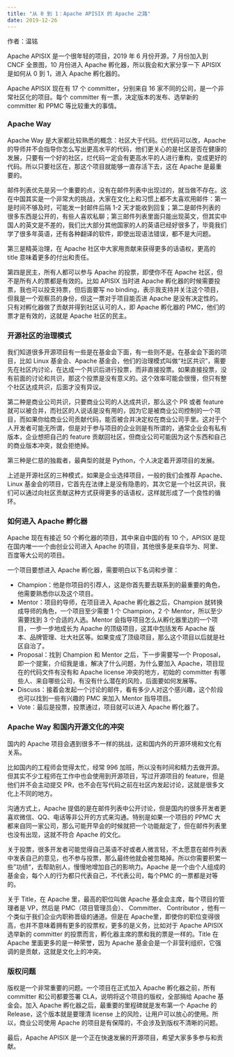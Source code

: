 ```yaml
---
title: "从 0 到 1：Apache APISIX 的 Apache 之路"
date: 2019-12-26
---
```


作者：温铭

Apache APISIX 是一个很年轻的项目，2019 年 6 月份开源，7 月份加入到 CNCF 全景图，10 月份进入 Apache 孵化器，所以我会和大家分享一下 APISIX 是如何从 0 到 1，进入 Apache 孵化器的。

Apache APISIX 现在有 17 个 committer，分别来自 16 家不同的公司，是一个非常社区化的项目。每个 committer 有一票，决定版本的发布、选举新的 committer 和 PPMC 等比较重大的事情。

### **Apache Way**

Apache Way 是大家都比较熟悉的概念：社区大于代码。烂代码可以改，Apache 的导师并不会指导你怎么写出更高水平的代码，他们更关心的是社区是否在健康的发展，只要有一个好的社区，烂代码一定会有更高水平的人进行重构，变成更好的代码。所以只要社区在，那这个项目就能够一直存活下去，这在 Apache 是最重要的。

邮件列表优先是另一个重要的点，没有在邮件列表中出现过的，就当做不存在。这在中国其实是一个非常大的挑战，大家在文化上和习惯上都不太喜欢用邮件：第一是时间不够及时，可能发一封邮件后隔 1-2 天才能收到回复；第二是邮件列表的很多东西是公开的，有些人喜欢私聊；第三邮件列表里面只能出现英文，但其实中国人的英文是不差的，我们比大部分其他国家的人的英语已经好很多了，毕竟我们学了很多年英语，还有各种翻译的软件，即使出现语法错误，都不是大问题。

第三是精英治理，在 Apache 社区中大家用贡献来获得更多的话语权，更高的 title 意味着更多的付出和责任。

第四是民主，所有人都可以参与 Apache 的投票，即使你不在 Apache 社区，但不是所有人的票都是有效的。比如 APISIX 当时进 Apache 孵化器的时候需要投票，我也可以投支持票，但后面要写 no binding，表示我支持并关注这个项目，但我是一个观察员的身份，但这一票对于项目能否进 Apache 是没有决定性的。只有对孵化器做了贡献并得到社区认可的人，即 Apache 孵化器的 PMC，他们的票才是有效的，这就是 Apache 社区的民主。

### **开源社区的治理模式**

我们知道很多开源项目有一些是在基金会下面，有一些则不是。在基金会下面的项目，比如 Linux 基金会、Apache 基金会，他们的治理模式叫做“社区共识”，需要先在社区内讨论，在达成一个共识后进行投票，而非直接投票。如果直接投票，没有前面的讨论和共识，那这个投票是没有意义的。这个效率可能会很慢，但只有整个社区达成共识，后面才没有异议。

第二种是商业公司共识，只要商业公司的人达成共识，那么这个 PR 或者 feature 就可以被合并，而社区的人说话是没有用的，因为它是被商业公司控制的一个项目，而如果你给商业公司贡献代码，能否被合并决定权在商业公司手里。这对于个人开发者可能无所谓，但是对于参与项目的企业则是有所谓的，通常企业会有私有版本，企业想把自己的 feature 贡献回社区，但商业公司可能因为这个东西和自己的商业版本冲突，就会拒绝掉。

第三种是仁慈的独裁者，最典型的就是 Python，个人决定着开源项目的发展。

上述是开源社区的三种模式，如果是企业选择项目，一般的我们会推荐 Apache、Linux 基金会的项目，它首先在法律上是没有隐患的，其次它是一个社区共识，我们可以通过向社区贡献这种方式获得更多的话语权，这样就形成了一个良性的循环。

### **如何进入 Apache 孵化器**

Apache 现在有接近 50 个孵化器的项目，其中来自中国的有 10 个，APISIX 是现在国内唯一一个由创业公司进入 Apache 的项目，其他很多是来自华为、阿里、百度等大公司的项目。

一个项目要想进入 Apache 孵化器，需要明白以下名词和步骤：

+ Champion：他是你项目的引荐人，这是你首先要去联系到的最重要的角色，他需要熟悉你以及这个项目。
+ Mentor：项目的导师，在项目进入 Apache 孵化器之后，Champion 就转换成导师的角色，一个项目至少需要 1 个 Champion，2 个 Mentor，所以至少需要找到 3 个合适的人选。Mentor 会指导项目怎么从孵化器里边的一个项目，一步一步地成长为 Apache 的顶级项目，这其中包括发布 Apache 版本、品牌管理、壮大社区等。如果变成了顶级项目，那么这个项目以后就是社区自治了。
+ Proposal：找到 Champion 和 Mentor 之后，下一步需要写一个 Proposal，即一个提案，介绍我是谁，解决了什么问题，为什么要加入 Apache，项目现在的代码文件有没有和 Apache license 冲突的地方，初始的 committer 有哪些人、来自哪些公司，有没有什么潜在的风险，后面要如何发展等。
+ Discuss：接着会发起一个讨论的邮件，看有多少人对这个感兴趣，这个阶段也可以找到一些有兴趣的 PMC 来加入 Mentor 指导项目。
+ Vote：最后是投票，投票通过，项目就可以进入 Apache 孵化器了。

### **Apache Way 和国内开源文化的冲突**

国内的 Apache 项目会遇到很多不一样的挑战，这和国内外的开源环境和文化有关系。

比如国内的工程师会觉得太忙，经常 996 加班，所以没有时间和精力去做开源。但其实不少工程师在工作中也会使用到开源项目，写过开源项目的 feature，但是他们并不会主动提交 PR，也不会在写代码之前在社区内发起讨论，这就是很多文化上不同的地方。

沟通方式上，Apache 提倡的是在邮件列表中公开讨论，但是国内的很多开发者更喜欢微信、QQ、电话等非公开的方式来沟通。特别是如果一个项目的 PPMC 大都来自同一家公司，那么可能开早会的时候就把一个功能敲定了，但在邮件列表里也没有出现，这就不符合 Apache 的文化。

关于投票，很多开发者可能觉得自己英语不好或者人微言轻，不太愿意在邮件列表中发表自己的意见，也不参与投票，那么最终他就会被忽略掉。所以你需要积累一些”功绩“，去帮助别人，慢慢地增加自己的影响力。Apache 是一个由个人组成的基金会，每个人的行为都只代表自己，不代表公司，每个PMC 的一票都是对等的。

关于 Title，在 Apache 里，最高的职位叫做 Apache 基金会主席，每个项目的管理者是 VP，然后是 PMC（项目管理员会）、 Committer、 Contributor ，他有一个类似于我们企业内职称晋级的通道。但是在 Apache里，即使你的职位变得很高，也并不意味着拥有更多的投票权，更多的是义务，比如对于 Apache APISIX 选举新的 committer 的投票而言，孵化器主席的票和我的票是一样的。Title 在 Apache 里面更多的是一种荣誉，因为 Apache 基金会是一个非营利组织，它强调的是贡献，这就是文化上的冲突。

### **版权问题**

版权是一个非常重要的问题。一个项目在正式加入 Apache 孵化器之前，所有 committer 和公司都要签署 CLA，说明将这个项目的版权，全部捐给 Apache 基金会。加入 Apache 孵化器之后，最重要的里程碑就是发布第一个 Apache 的 Release，这个版本就是要理清 license 上的风险，让用户可以放心的使用。所以，商业公司使用 Apache 的项目是有保障的，不会涉及到版权不清晰的问题。

最后，Apache APISIX 是一个正在快速发展的开源项目，希望大家多多参与和贡献。
